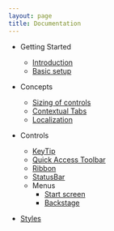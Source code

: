 ```yaml
---
layout: page
title: Documentation
---
```


- Getting Started
    - [Introduction](./introduction)
    - [Basic setup](./basic-setup)

- Concepts
    - [Sizing of controls](./concepts/sizing)
    - [Contextual Tabs](./concepts/contextual-tabs)
    - [Localization](./concepts/localization)

- Controls
    - [KeyTip](./controls/keytip)
    - [Quick Access Toolbar](./controls/quick-access-toolbar)
    - [Ribbon](./controls/ribbon)
    - [StatusBar](./controls/statusbar-and-statusbaritem)
    - Menus   
        - [Start screen](./controls/start-screen)
        - [Backstage](./controls/backstage)

- [Styles](./styles)
